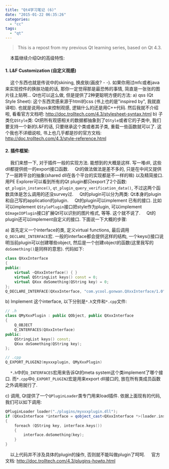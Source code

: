 ```yaml
---
title: "Qt4学习笔记 (6)"
date: "2015-01-22 06:35:26"
categories: 
  - "cc"
tags: 
  - "qt"
---
```


> This is a repost from my previous Qt learning series, based on Qt 4.3.

    本篇继续介绍Qt的高级特性:

#### 1. L&F Customization (自定义观感)

    这个东西也就是传说中的skining, 换皮肤(画皮? - -). 如果你用过mfc或者java来实现控件的换肤功能的话, 那你一定觉得那是最恐怖的事情, 简直是一张张的图片往上贴啊... Qt也可以这么做, 但是提供了2种更聪明方便的方法: a) qss (Qt Style Sheet): 这个东西灵感来源于html的css (书上也的是"inspired by", 我就直译啦). 也就是说用qss来控制观感, 逻辑什么的还是用C++代码. 然后我就不介绍啦, 看看官方文档吧: http://doc.trolltech.com/4.3/stylesheet-syntax.html b) 子类化`QStyle`类: Qt把所有观感相关的数据都抽象到了`QStyle`或者它的子类中, 我们要支持一个新的L&F的话, 只要继承这个类或者其子类, 重载一些函数就可以了. 这个我也不详细说啦, 书上也几乎都是抄的官方文档: http://doc.trolltech.com/4.3/style-reference.html

#### 2. 插件框架:

    我们来想一下, 对于插件一般的实现方法. 能想到的大概是这样. 写一堆dll, 这些dll都提供统一的export接口函数.     Qt的做法做法是差不多的, 只是在中间又提供了一层跨平台的抽象(shared dll在各个平台的实现都是不一样的嘛) 以及精简接口. 用PE Explorer可以看到所有的Qt plugin都只export了2个函数: `qt_plugin_instance()`, `qt_plugin_query_verification_data()`, 不过这两个函数具体是怎么调用的还没survey过.     Qt的plugin可以分为两类: Qt本身的plugin和自己写的application的plugin.     Qt的plugin可以implement 已有的接口. 比如可以implement `QStylePlugin`接口把style作为plugin, 可以implement `QImageIOPlugin`接口扩展Qt可以识别的图片格式, 等等. 这个就不说了.     Qt的plugin还可以implement自定义的接口. 下面说一下大概的步骤:

a) 首先定义一个interface的类, 定义virtual functions, 最后调用`Q_DECLARE_INTERFACE`宏. 一般的interface都会提供这样的结构, 一个keys()接口说明当前plugin可以创建哪些object, 然后是一个创建object的函数(这里我写的`doSomething()`是同样的意思). 代码如下:

```cpp
class QXxxInterface
{
public:
    virtual ~QXxxInterface() { }
    virtual QStringList keys() const = 0;
    virtual QXxx doSomething(QString key) = 0;
};
Q_DECLARE_INTERFACE(QXxxInterface, "com.ycool.gonwan.QXxxInterface/1.0")
```

b) Implement 这个interface, 以下分别是`*.h`文件和`*.cpp`文件:

```cpp
// .h
class QMyXxxPlugin : public QObject, public QXxxInterface
{
    Q_OBJECT
    Q_INTERFACES(QXxxInterface)
public:
    QStringList keys() const;
    QXxx doSomething(QString key);
};
```
```cpp
// .cpp
Q_EXPORT_PLUGIN2(myxxxplugin, QMyXxxPlugin)
```

    `*.h`中的`Q_INTERFACES`宏用来告诉Qt的meta system这个类implement了哪个接口. 而`*.cpp`中`Q_EXPORT_PLUGIN2`宏是用来export dll接口的, 放在所有类成员函数之外调用就行了.

c) 调用, Qt提供了一个`QPluginLoader`类专门用来load插件. 依据上面现有的代码, 我们可以如下调用:

```cpp
QPluginLoader loader("./plugins/myxxxplugin.dll");
if (QXxxInterface *interface = qobject_cast<QXxxInterface *>(loader.instance()))
{
    foreach (QString key, interface.keys())
    {
        interface.doSomething(key);
    }
}
```

    以上代码并不涉及具体的plugin的操作, 否则就不能叫做plugin了呵呵.     官方文档: http://doc.trolltech.com/4.3/plugins-howto.html
